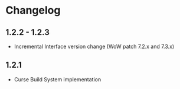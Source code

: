 # Changelog

## 1.2.2 - 1.2.3
* Incremental Interface version change (WoW patch 7.2.x and 7.3.x)

## 1.2.1
* Curse Build System implementation
